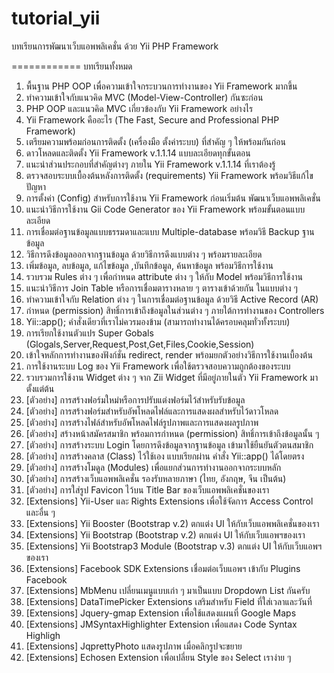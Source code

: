 tutorial_yii
============

บทเรียนการพัฒนาเว็บแอพพลิเคชั่น ด้วย Yii PHP Framework

============
บทเรียนทั้งหมด<br>
1.	พื้นฐาน PHP OOP เพื่อความเข้าใจกระบวนการทำงานของ Yii Framework มากขึ้น<br>
2.	ทำความเข้าใจกับแนวคิด MVC (Model-View-Controller) กันซะก่อน<br>
3.	PHP OOP และแนวคิด MVC เกี่ยวข้องกับ Yii Framework อย่างไร <br>
4.	Yii Framework คืออะไร (The Fast, Secure and Professional PHP Framework)<br>
5.	เตรียมความพร้อมก่อนการติดตั้ง (เครื่องมือ ตั้งค่าระบบ) ที่สำคัญ ๆ ให้พร้อมกันก่อน<br>
6.	ดาวโหลดและติดตั้ง Yii Framework v.1.1.14 แบบละเอียดทุกขั้นตอน<br>
7.	แนะนำส่วนประกอบที่สำคัญต่างๆ ภายใน Yii Framework v.1.1.14 ที่เราต้องรู้<br>
8.	ตรวจสอบระบบเบื้องต้นหลังการติดตั้ง (requirements) Yii Framework พร้อมวิธีแก้ไขปัญหา<br>
9.	การตั้งค่า (Config) สำหรับการใช้งาน Yii Framework ก่อนเริ่มต้น พัฒนาเว็บแอพพลิเคชั่น<br>
10.	แนะนำวิธีการใช้งาน Gii Code Generator ของ Yii Framework พร้อมขั้นตอนแบบละเอียด<br>
11.	การเชื่อมต่อฐานข้อมูลแบบธรรมดาและแบบ Multiple-database พร้อมวิธี Backup ฐานข้อมูล<br>
12.	วิธีการดึงข้อมูลออกจากฐานข้อมูล ด้วยวิธีการดึงแบบต่าง ๆ  พร้อมรายละเอียด<br>
13.	เพิ่มข้อมูล, ลบข้อมูล, แก้ไขข้อมูล ,บันทึกข้อมูล, ค้นหาข้อมูล พร้อมวิธีการใช้งาน<br>
14.	รวบรวม Rules ต่าง ๆ เพื่อกำหนด attribute ต่าง ๆ ให้กับ Model พร้อมวิธีการใช้งาน<br>
15.	แนะนำวิธีการ Join Table หรือการเชื่อมตารางหลาย ๆ ตารางเข้าด้วยกัน ในแบบต่าง ๆ<br> 
16.	ทำความเข้าใจกับ Relation ต่าง ๆ ในการเชื่อมต่อฐานข้อมูล ด้วยวิธี Active Record (AR)<br>
17.	กำหนด (permission) สิทธิ์การเข้าถึงข้อมูลในส่วนต่าง ๆ ภายใต้การทำงานของ Controllers<br>
18.	Yii::app(); คำสั่งเดียวที่เราไม่ควรมองข้าม (สามารถทำงานได้ครอบคลุมทั่วทั้งระบบ)<br>
19.	การเรียกใช้งานตัวแปร Super Gobals (Glogals,Server,Request,Post,Get,Files,Cookie,Session)<br>
20.	เข้าใจหลักการทำงานของฟังก์ชั่น redirect, render พร้อมยกตัวอย่างวิธีการใช้งานเบื้องต้น<br>
21.	การใช้งานระบบ Log ของ Yii Framework เพื่อใช้ตรวจสอบความถูกต้องของระบบ<br>
22.	รวบรวมการใช้งาน Widget ต่าง ๆ จาก Zii Widget ที่มีอยู่ภายในตัว Yii Framework มาตั้งแต่ต้น  <br>
23.	[ตัวอย่าง] การสร้างฟอร์มใหม่หรือการปรับแต่งฟอร์มไว้สำหรับรับข้อมูล<br>
24.	[ตัวอย่าง] การสร้างฟอร์มสำหรับอัพโหลดไฟล์และการแสดงผลสำหรับไว้ดาวโหลด<br>
25.	[ตัวอย่าง] การสร้างไฟล์สำหรับอัพโหลดไฟล์รูปภาพและการแสดงผลรูปภาพ<br>
26.	[ตัวอย่าง] สร้างหน้าสมัครสมาชิก พร้อมการกำหนด (permission) สิทธิ์การเข้าถึงข้อมูลนั้น ๆ<br>
27.	[ตัวอย่าง] การสร้างระบบ Login โดยการดึงข้อมูลจากฐานข้อมูล เข้ามาใช้ยืนยันตัวตนสมาชิก<br>
28.	[ตัวอย่าง] การสร้างคลาส (Class) ไว้ใช้เอง แบบเรียกผ่าน คำสั่ง Yii::app() ได้โดยตรง<br>
29.	[ตัวอย่าง] การสร้างโมดูล (Modules) เพื่อแยกส่วนการทำงานออกจากระบบหลัก<br>
30.	[ตัวอย่าง] การสร้างเว็บแอพพลิเคชั่น รองรับหลายภาษา (ไทย, อังกฤษ, จีน เป็นต้น)<br>
31.	[ตัวอย่าง] การใส่รูป Favicon ไว้บน Title Bar ของเว็บแอพพลิเคชั่นของเรา<br>
32.	[Extensions] Yii-User และ Rights Extensions เพื่อใช้จัดการ Access Control และอื่น ๆ<br>
33.	[Extensions] Yii Booster (Bootstrap v.2) ตกแต่ง UI ให้กับเว็บแอพพลิเคชั่นของเรา<br>
34.	[Extensions] Yii Bootstrap (Bootstrap v.2) ตกแต่ง UI ให้กับเว็บแอพฯของเรา<br>
35.	[Extensions] Yii Bootstrap3 Module (Bootstrap v.3) ตกแต่ง UI ให้กับเว็บแอพฯของเรา<br>
36.	[Extensions] Facebook SDK Extensions เชื่อมต่อเว็บแอพฯ เข้ากับ Plugins Facebook<br>
37.	[Extensions] MbMenu เปลี่ยนเมนูแบบเก่า ๆ มาเป็นแบบ Dropdown List กันครับ<br>
38.	[Extensions] DataTimePicker Extensions เสริมสำหรับ Field ที่ใส่เวลาและวันที่ <br>
39.	[Extensions] Jquery-gmap Extension เพื่อใช้แสดงแผนที่ Google Maps<br> 
40.	[Extensions] JMSyntaxHighlighter Extension เพื่อแสดง Code Syntax Highligh <br>
41.	[Extensions] JqprettyPhoto แสดงรูปภาพ เมื่อคลิกรูปจะขยาย<br> 
42.	[Extensions] Echosen Extension เพื่อเปลี่ยน Style ของ Select เราง่าย ๆ<br>
